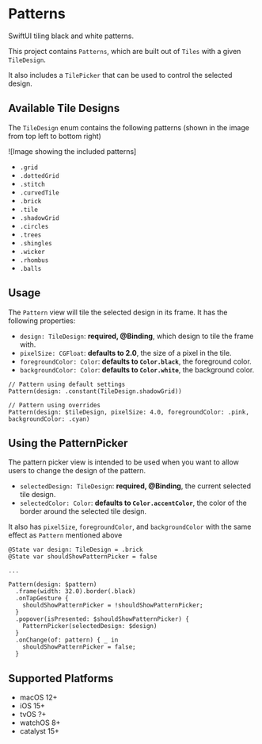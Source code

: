 # Patterns

SwiftUI tiling black and white patterns.

This project contains `Patterns`, which are built out of `Tiles` with a given
`TileDesign`.

It also includes a `TilePicker` that can be used to control the selected
design.

## Available Tile Designs

The `TileDesign` enum contains the following patterns (shown in the image from
top left to bottom right)

![Image showing the included patterns]

* `.grid`
* `.dottedGrid`
* `.stitch`
* `.curvedTile`
* `.brick`
* `.tile`
* `.shadowGrid`
* `.circles`
* `.trees`
* `.shingles`
* `.wicker`
* `.rhombus`
* `.balls`

## Usage

The `Pattern` view will tile the selected design in its frame. It has the
following properties:

* `design: TileDesign`: **required, @Binding**, which design to tile the frame with.
* `pixelSize: CGFloat`: **defaults to 2.0**, the size of a pixel in the tile.
* `foregroundColor: Color`: **defaults to `Color.black`**, the foreground color.
* `backgroundColor: Color`: **defaults to `Color.white`**, the background color.

```
// Pattern using default settings
Pattern(design: .constant(TileDesign.shadowGrid))

// Pattern using overrides
Pattern(design: $tileDesign, pixelSize: 4.0, foregroundColor: .pink, backgroundColor: .cyan)
```

## Using the PatternPicker

The pattern picker view is intended to be used when you want to allow users to
change the design of the pattern.

* `selectedDesign: TileDesign`: **required, @Binding**, the current selected
  tile design.
* `selectedColor: Color`: **defaults to `Color.accentColor`**, the color of the
  border around the selected tile design.

It also has `pixelSize`, `foregroundColor`, and `backgroundColor` with the
same effect as `Pattern` mentioned above


```
@State var design: TileDesign = .brick
@State var shouldShowPatternPicker = false

...

Pattern(design: $pattern)
  .frame(width: 32.0).border(.black)
  .onTapGesture {
    shouldShowPatternPicker = !shouldShowPatternPicker;
  }
  .popover(isPresented: $shouldShowPatternPicker) {
    PatternPicker(selectedDesign: $design)
  }
  .onChange(of: pattern) { _ in
    shouldShowPatternPicker = false;
  }
```

## Supported Platforms

* macOS 12+
* iOS 15+
* tvOS ?+
* watchOS 8+
* catalyst 15+

